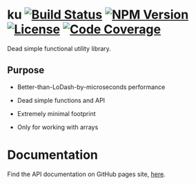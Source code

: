 ku [![Build Status](http://img.shields.io/travis/L8D/ku.svg?style=flat)](https://travis-ci.org/L8D/ku) [![NPM Version](http://img.shields.io/npm/v/ku.svg?style=flat)](https://npmjs.org/package/ku) [![License](http://img.shields.io/npm/l/ku.svg?style=flat)](https://github.com/L8D/ku/blob/master/LICENSE) [![Code Coverage](http://img.shields.io/coveralls/L8D/ku.svg?style=flat)](https://travis-ci.org/L8D/ku)
==

Dead simple functional utility library.

## Purpose

- Better-than-LoDash-by-microseconds performance

- Dead simple functions and API

- Extremely minimal footprint

- Only for working with arrays

# Documentation

Find the API documentation on GitHub pages site, [here](https://l8d.github.io/ku).
